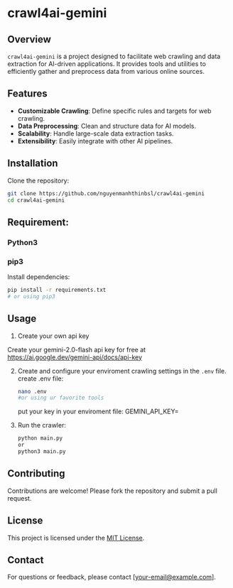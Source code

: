 # crawl4ai-gemini

## Overview
`crawl4ai-gemini` is a project designed to facilitate web crawling and data extraction for AI-driven applications. It provides tools and utilities to efficiently gather and preprocess data from various online sources.

## Features
- **Customizable Crawling**: Define specific rules and targets for web crawling.
- **Data Preprocessing**: Clean and structure data for AI models.
- **Scalability**: Handle large-scale data extraction tasks.
- **Extensibility**: Easily integrate with other AI pipelines.

## Installation
Clone the repository:
```bash
git clone https://github.com/nguyenmanhthinbsl/crawl4ai-gemini
cd crawl4ai-gemini
```

## Requirement:
### Python3 
### pip3 


Install dependencies:
```bash
pip install -r requirements.txt 
# or using pip3
```

## Usage
1. Create your own api key

Create your gemini-2.0-flash api key for free at https://ai.google.dev/gemini-api/docs/api-key

2. Create and configure your enviroment crawling settings in the `.env` file.
    create .env file: 
    ```bash
    nano .env
    #or using ur favorite tools
    ```
    put your key in your enviroment file: 
    GEMINI_API_KEY= 

3. Run the crawler:
    ```bash
    python main.py 
    or 
    python3 main.py 
    ```

## Contributing
Contributions are welcome! Please fork the repository and submit a pull request.

## License
This project is licensed under the [MIT License](LICENSE).

## Contact
For questions or feedback, please contact [your-email@example.com].
